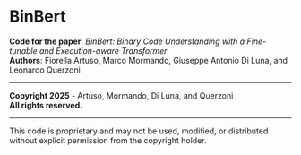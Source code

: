 # **BinBert**

**Code for the paper**: *BinBert: Binary Code Understanding with a Fine-tunable and Execution-aware Transformer*  
**Authors**: Fiorella Artuso, Marco Mormando, Giuseppe Antonio Di Luna, and Leonardo Querzoni

---

**Copyright 2025** - Artuso, Mormando, Di Luna, and Querzoni  
**All rights reserved.**

---

This code is proprietary and may not be used, modified, or distributed without explicit permission from the copyright holder.
